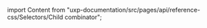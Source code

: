 
import Content from "uxp-documentation/src/pages/api/reference-css/Selectors/Child combinator";

<Content query="product=photoshop"/>
